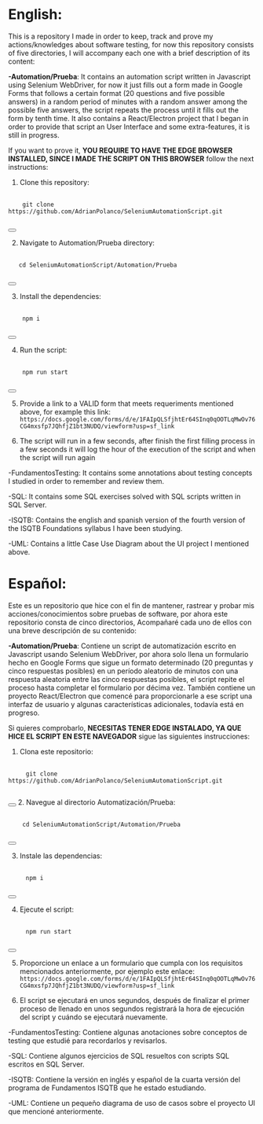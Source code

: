 # English:

This is a repository I made in order to keep, track and prove my actions/knowledges about software testing, for now this repository consists of five directories,
I will accompany each one with a brief description of its content:

**-Automation/Prueba**: It contains an automation script written in Javascript using Selenium WebDriver, for now it just fills out a form made
in Google Forms that follows a certain format (20 questions and five possible answers) in a random period of minutes with a random answer among the possible five answers, 
the script repeats the process until it fills out the form by tenth time. It also contains a React/Electron project that I began in order to provide that script an User Interface and some extra-features,
it is still in progress.

If you want to prove it, **YOU REQUIRE TO HAVE THE EDGE BROWSER INSTALLED, SINCE I MADE THE SCRIPT ON THIS BROWSER** follow the next instructions:  




1. Clone this repository: 
<pre>
  <code>
    git clone https://github.com/AdrianPolanco/SeleniumAutomationScript.git
  </code>
</pre>

<button class="btn" data-clipboard-text="git clone https://github.com/tu-usuario/tu-repositorio.git">
</button>


2. Navigate to Automation/Prueba directory:

<pre>
  <code>
   cd SeleniumAutomationScript/Automation/Prueba
  </code>
</pre>

<button class="btn" data-clipboard-text="cd SeleniumAutomationScript/Automation/Prueba">
</button>

3. Install the dependencies:
<pre>
  <code>
    npm i
  </code>
</pre>

<button class="btn" data-clipboard-text="npm i">
</button>

4. Run the script: 

<pre>
  <code>
    npm run start
  </code>
</pre>

<button class="btn" data-clipboard-text="npm run start">
</button>

5. Provide a link to a VALID form that meets requeriments mentioned above,
 for example this link: `https://docs.google.com/forms/d/e/1FAIpQLSfjhtEr64SInq0qOOTLqMwOv76CG4mxsfp7JQhfjZ1bt3NUDQ/viewform?usp=sf_link`


7. The script will run in a few seconds, after finish the first filling process in a few seconds it will log the hour of the execution of the script and when the script will run again
 
-FundamentosTesting: It contains some annotations about testing concepts I studied in order to remember and review them.

-SQL: It contains some  SQL exercises solved with SQL scripts written in SQL Server.  

-ISQTB: Contains the english and spanish version of the fourth version of the ISQTB Foundations syllabus I have been studying. 

-UML: Contains a little Case Use Diagram about the UI project I mentioned above.

# Español:

Este es un repositorio que hice con el fin de mantener, rastrear y probar mis acciones/conocimientos sobre pruebas de software, por ahora este repositorio consta de cinco directorios,
Acompañaré cada uno de ellos con una breve descripción de su contenido:

**-Automation/Prueba**: Contiene un script de automatización escrito en Javascript usando Selenium WebDriver, por ahora solo llena un formulario hecho
en Google Forms que sigue un formato determinado (20 preguntas y cinco respuestas posibles) en un período aleatorio de minutos con una respuesta aleatoria entre las cinco respuestas posibles,
el script repite el proceso hasta completar el formulario por décima vez. También contiene un proyecto React/Electron que comencé para proporcionarle a ese script una interfaz de usuario y algunas características adicionales, todavía está en progreso.

Si quieres comprobarlo, **NECESITAS TENER EDGE INSTALADO, YA QUE HICE EL SCRIPT EN ESTE NAVEGADOR** sigue las siguientes instrucciones:


1. Clona este repositorio: 
<pre>
   <code>
     git clone https://github.com/AdrianPolanco/SeleniumAutomationScript.git
   </code>
</pre>

<button class="btn" data-clipboard-text="git clone https://github.com/tu-usuario/tu-repositorio.git">
</button>

</pre>
2. Navegue al directorio Automatización/Prueba:
<pre>
   <code>
    cd SeleniumAutomationScript/Automation/Prueba
   </code>
</pre>

<button class="btn" data-clipboard-text="cd SeleniumAutomationScript/Automation/Prueba">
</button>

</pre>

3. Instale las dependencias: 
<pre>
   <code>
     npm i
   </code>
</pre>

<button class="btn" data-clipboard-text="npm i">
</button>

</pre>

4. Ejecute el script:
<pre>
   <code>
     npm run start
   </code>
</pre>

<button class="btn" data-clipboard-text="npm run start">
</button>

</pre>

5. Proporcione un enlace a un formulario que cumpla con los requisitos mencionados anteriormente, por ejemplo este enlace: `https://docs.google.com/forms/d/e/1FAIpQLSfjhtEr64SInq0qOOTLqMwOv76CG4mxsfp7JQhfjZ1bt3NUDQ/viewform?usp=sf_link`

6. El script se ejecutará en unos segundos, después de finalizar el primer proceso de llenado en unos segundos registrará la hora de ejecución del script y cuándo se ejecutará nuevamente.

-FundamentosTesting: Contiene algunas anotaciones sobre conceptos de testing que estudié para recordarlos y revisarlos.

-SQL: Contiene algunos ejercicios de SQL resueltos con scripts SQL escritos en SQL Server.

-ISQTB: Contiene la versión en inglés y español de la cuarta versión del programa de Fundamentos ISQTB que he estado estudiando.

-UML: Contiene un pequeño diagrama de uso de casos sobre el proyecto UI que mencioné anteriormente.
